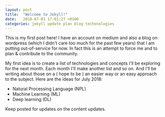 ```yaml
---
layout: post
title:  "Welcome to Jekyll!"
date:   2018-07-01 17:01:27 +0100
categories: jekyll update plan blog techonologies
---
```


This is my first post here! I have an account on medium and also a blog
on wordpress (which I didn't care too much for the past few years) that I am
putting out-of-service for now. In fact this is an attempt to force me and
to plan & contribute to the community.

My first idea is to create a list of technologies and concepts I'll be exploring for the next month.
Each month I'll make another list and so on. And I'll be writing about those on a ( hope to be )
an easier way or an easy approach to the subject. Here are the ideas for July 2018:
* Natural Processing Language (NPL)
* Machine Learning (ML)
* Deep learning (DL)


Keep posted for updates on the content updates.
